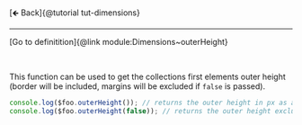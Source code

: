 [🡸 Back]{@tutorial tut-dimensions}
___

[Go to definitition]{@link module:Dimensions~outerHeight}

&nbsp;

This function can be used to get the collections first elements outer height (border will be included, margins will be excluded if `false` is passed).

```js
console.log($foo.outerHeight()); // returns the outer height in px as a number (e.g. 300)
console.log($foo.outerHeight(false)); // returns the outer height excluding the height of margins
```
